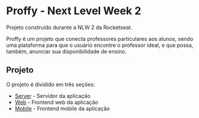<h1>Proffy - Next Level Week 2</h1>

<p>Projeto construído durante a NLW 2 da Rocketseat.</p>
<p>Proffy é um projeto que conecta professores particulares aos alunos,
sendo uma plataforma para que o usuário encontre o professor ideal,
e que possa, também, anunciar sua disponibilidade de ensino.</p>

<h2>Projeto</h2>

<p>O projeto é dividido em três seções:</p>
<ul>
  <li><a href="https://github.com/GaibVargas/Proffy-NLW2/tree/master/server">Server</a> - Servidor da aplicação</li>
  <li><a href="https://github.com/GaibVargas/Proffy-NLW2/tree/master/web">Web</a> - Frontend web da aplicação</li>
  <li><a href="https://github.com/GaibVargas/Proffy-NLW2/tree/master/mobile">Mobile</a> - Frontend mobile da aplicação</li>
</ul>
